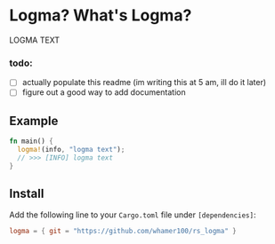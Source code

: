 # Logma? What's Logma?
LOGMA TEXT

### todo:
- [ ] actually populate this readme (im writing this at 5 am, ill do it later)
- [ ] figure out a good way to add documentation

## Example

```rust
fn main() {
  logma!(info, "logma text");
  // >>> [INFO] logma text
}
```

## Install

Add the following line to your `Cargo.toml` file under `[dependencies]`:

```toml
logma = { git = "https://github.com/whamer100/rs_logma" }
```